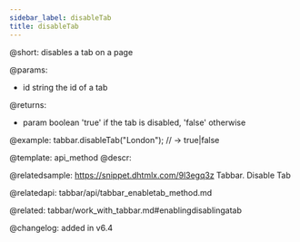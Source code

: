 ```yaml
---
sidebar_label: disableTab
title: disableTab
---          
```


@short: disables a tab on a page


@params:
- id	string  the id of a tab


@returns:
- param	boolean     'true' if the tab is disabled, 'false' otherwise


@example:
tabbar.disableTab("London");
// -> true|false


@template: api_method
@descr:

@relatedsample: https://snippet.dhtmlx.com/9l3egq3z	Tabbar. Disable Tab

@relatedapi: tabbar/api/tabbar_enabletab_method.md

@related: tabbar/work_with_tabbar.md#enablingdisablingatab

@changelog: added in v6.4


